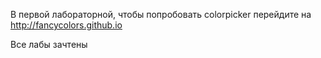 В первой лабораторной, чтобы попробовать colorpicker перейдите на http://fancycolors.github.io

Все лабы зачтены
